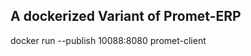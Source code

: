 A dockerized Variant of Promet-ERP
----------------------------------

 docker run --publish 10088:8080 promet-client